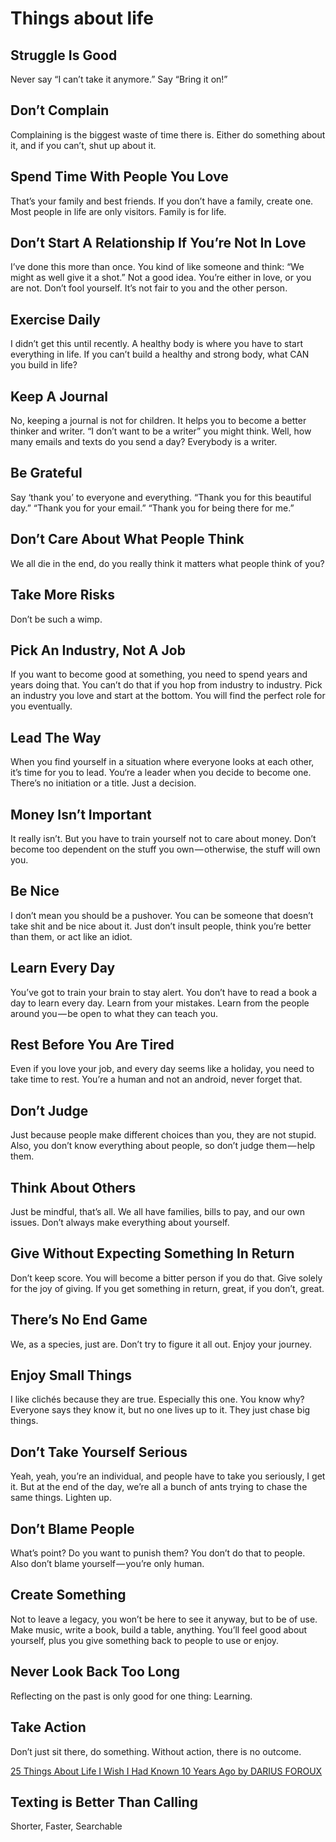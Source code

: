 # Things about life

## Struggle Is Good
Never say “I can’t take it anymore.” Say “Bring it on!”

## Don’t Complain
Complaining is the biggest waste of time there is. Either do something about it, and if you can’t, shut up about it.

## Spend Time With People You Love
That’s your family and best friends. If you don’t have a family, create one. Most people in life are only visitors. Family is for life.

## Don’t Start A Relationship If You’re Not In Love
I’ve done this more than once. You kind of like someone and think: “We might as well give it a shot.” Not a good idea. You’re either in love, or you are not. Don’t fool yourself. It’s not fair to you and the other person.

## Exercise Daily
I didn’t get this until recently. A healthy body is where you have to start everything in life. If you can’t build a healthy and strong body, what CAN you build in life?

## Keep A Journal
No, keeping a journal is not for children. It helps you to become a better thinker and writer. “I don’t want to be a writer” you might think. Well, how many emails and texts do you send a day? Everybody is a writer.

## Be Grateful
Say ‘thank you’ to everyone and everything. “Thank you for this beautiful day.” “Thank you for your email.” “Thank you for being there for me.”

## Don’t Care About What People Think
We all die in the end, do you really think it matters what people think of you?

## Take More Risks
Don’t be such a wimp.

## Pick An Industry, Not A Job
If you want to become good at something, you need to spend years and years doing that. You can’t do that if you hop from industry to industry. Pick an industry you love and start at the bottom. You will find the perfect role for you eventually.

## Lead The Way
When you find yourself in a situation where everyone looks at each other, it’s time for you to lead. You‘re a leader when you decide to become one. There’s no initiation or a title. Just a decision.

## Money Isn’t Important
It really isn’t. But you have to train yourself not to care about money. Don’t become too dependent on the stuff you own — otherwise, the stuff will own you.

## Be Nice
I don’t mean you should be a pushover. You can be someone that doesn’t take shit and be nice about it. Just don’t insult people, think you’re better than them, or act like an idiot.

## Learn Every Day
You’ve got to train your brain to stay alert. You don’t have to read a book a day to learn every day. Learn from your mistakes. Learn from the people around you — be open to what they can teach you.

## Rest Before You Are Tired
Even if you love your job, and every day seems like a holiday, you need to take time to rest. You’re a human and not an android, never forget that.

## Don’t Judge
Just because people make different choices than you, they are not stupid. Also, you don’t know everything about people, so don’t judge them — help them.

## Think About Others
Just be mindful, that’s all. We all have families, bills to pay, and our own issues. Don’t always make everything about yourself.

## Give Without Expecting Something In Return
Don’t keep score. You will become a bitter person if you do that. Give solely for the joy of giving. If you get something in return, great, if you don’t, great.

## There’s No End Game
We, as a species, just are. Don’t try to figure it all out. Enjoy your journey.

## Enjoy Small Things
I like clichés because they are true. Especially this one. You know why? Everyone says they know it, but no one lives up to it. They just chase big things.

## Don’t Take Yourself Serious
Yeah, yeah, you’re an individual, and people have to take you seriously, I get it. But at the end of the day, we’re all a bunch of ants trying to chase the same things. Lighten up.

## Don’t Blame People
What’s point? Do you want to punish them? You don’t do that to people. Also don’t blame yourself — you’re only human.

## Create Something
Not to leave a legacy, you won’t be here to see it anyway, but to be of use. Make music, write a book, build a table, anything. You’ll feel good about yourself, plus you give something back to people to use or enjoy.

## Never Look Back Too Long
Reflecting on the past is only good for one thing: Learning.

## Take Action
Don’t just sit there, do something. Without action, there is no outcome.

[25 Things About Life I Wish I Had Known 10 Years Ago by DARIUS FOROUX](https://medium.com/life-learning/25-things-about-life-i-wish-i-had-known-10-years-ago-61d96e93a028#.r44trmjxq)

## Texting is Better Than Calling
Shorter, Faster, Searchable
